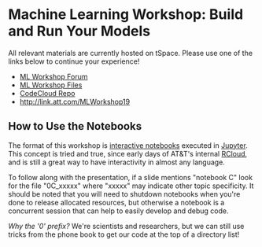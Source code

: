 # Machine Learning Workshop: Build and Run Your Models
All relevant materials are currently hosted on tSpace.  Please use one of the links below to continue your experience!

* [ML Workshop Forum](https://tspace.web.att.com/forums/html/forum?id=89e153f0-2e3b-451b-89d4-7661e8321d2d&ps=25)
* [ML Workshop Files](https://tspace.web.att.com/communities/service/html/communityview?communityUuid=fb400868-b17c-44d8-8b63-b445d26a0be4#fullpageWidgetId=W403a0d6f86de_45aa_8b67_c52cf90fca16&folder=8c4ff1ee-8eb8-4584-8c22-3018a24cdf54)
* [CodeCloud Repo](https://codecloud.web.att.com/projects/ST_MLHACK19/repos/ml_workshop/browse)
* http://link.att.com/MLWorkshop19

## How to Use the Notebooks

The format of this workshop is [interactive notebooks](https://jupyter4edu.github.io/jupyter-edu-book/why-we-use-jupyter-notebooks.html) executed in [Jupyter](https://jupyter.org/).  This concept is tried and true, since early days of AT&T's internal [RCloud](http://rcloud.social/index.html), and is still a great way to have interactivity in almost any language.

To follow along with the presentation, if a slide mentions "notebook C" look for the file
"0C_xxxxx" where "xxxxx" may indicate other topic specificity.  It should be noted that 
you will need to shutdown notebooks when you're done to release allocated resources, but
otherwise a notebook is a concurrent session that can help to easily develop and debug code.

_Why the '0' prefix?_ We're scientists and researchers, but we can still use tricks from the 
phone book to get our code at the top of a directory list!
